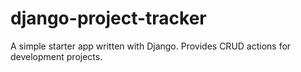 django-project-tracker
======================

A simple starter app written with Django. Provides CRUD actions for development projects.
